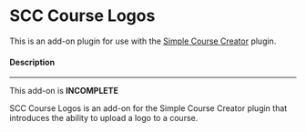SCC Course Logos
=================

This is an add-on plugin for use with the [Simple Course Creator](https://github.com/sdavis2702/simple-course-creator) plugin.

#### Description
---

This add-on is **INCOMPLETE**

SCC Course Logos is an add-on for the Simple Course Creator plugin that introduces the ability to upload a logo to a course.
